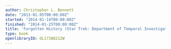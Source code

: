 ```yaml
---
author: Christopher L. Bennett
date: "2013-01-05T00:00:00Z"
started: "2014-01-14T00:00:00Z"
finished: "2014-01-25T00:00:00Z"
title: 'Forgotten History (Star Trek: Department of Temporal Investigations, #2)'
type: book
openlibraryID: OL17388212W
---
```


